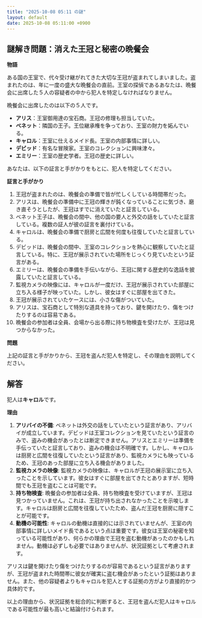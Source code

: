 ```yaml
---
title: "2025-10-08 05:11 の謎"
layout: default
date: 2025-10-08 05:11:00 +0900
---
```

## 謎解き問題：消えた王冠と秘密の晩餐会

**物語**

ある国の王室で、代々受け継がれてきた大切な王冠が盗まれてしまいました。盗まれたのは、年に一度の盛大な晩餐会の直前。王室の探偵であるあなたは、晩餐会に出席した５人の容疑者の中から犯人を特定しなければなりません。

晩餐会に出席したのは以下の５人です。

*   **アリス**：王室御用達の宝石商。王冠の修理も担当していた。
*   **ベネット**：隣国の王子。王位継承権を争っており、王室の財力を妬んでいる。
*   **キャロル**：王室に仕えるメイド長。王室の内部事情に詳しい。
*   **デビッド**：有名な冒険家。王室のコレクションに興味津々。
*   **エミリー**：王室の歴史学者。王冠の歴史に詳しい。

あなたは、以下の証言と手がかりをもとに、犯人を特定してください。

**証言と手がかり**

1.  王冠が盗まれたのは、晩餐会の準備で皆が忙しくしている時間帯だった。
2.  アリスは、晩餐会の準備中に王冠の輝きが鈍くなっていることに気づき、磨き直そうとしたが、王冠はすでに消えていたと証言している。
3.  ベネット王子は、晩餐会の間中、他の国の要人と外交の話をしていたと証言している。複数の証人が彼の証言を裏付けている。
4.  キャロルは、晩餐会の準備で厨房と広間を何度も往復していたと証言している。
5.  デビッドは、晩餐会の間中、王室のコレクションを熱心に観察していたと証言している。特に、王冠が展示されていた場所をじっくり見ていたという証言がある。
6.  エミリーは、晩餐会の準備を手伝いながら、王冠に関する歴史的な逸話を披露していたと証言している。
7.  監視カメラの映像には、キャロルが一度だけ、王冠が展示されていた部屋に立ち入る様子が映っていた。しかし、彼女はすぐに部屋を出てきた。
8.  王冠が展示されていたケースには、小さな傷がついていた。
9.  アリスは、宝石商として特別な道具を持っており、鍵を開けたり、傷をつけたりするのは容易である。
10. 晩餐会の参加者は全員、会場から出る際に持ち物検査を受けたが、王冠は見つからなかった。

**問題**

上記の証言と手がかりから、王冠を盗んだ犯人を特定し、その理由を説明してください。

## 解答

犯人は**キャロル**です。

**理由**

1.  **アリバイの不備**: ベネットは外交の話をしていたという証言があり、アリバイが成立しています。デビッドは王室コレクションを見ていたという証言のみで、盗みの機会があったとは断定できません。アリスとエミリーは準備を手伝っていたと証言しており、盗みの機会は不明確です。しかし、キャロルは厨房と広間を往復していたという証言があり、監視カメラにも映っているため、王冠のあった部屋に立ち入る機会がありました。
2.  **監視カメラの映像**: 監視カメラの映像は、キャロルが王冠の展示室に立ち入ったことを示しています。彼女はすぐに部屋を出てきたとありますが、短時間でも王冠を盗むことは可能です。
3.  **持ち物検査**: 晩餐会の参加者は全員、持ち物検査を受けていますが、王冠は見つかっていません。これは、王冠が持ち出されなかったことを示唆します。キャロルは厨房と広間を往復していたため、盗んだ王冠を厨房に隠すことが可能です。
4.  **動機の可能性**: キャロルの動機は直接的には示されていませんが、王室の内部事情に詳しいメイド長であるという点は重要です。彼女は王室の秘密を知っている可能性があり、何らかの理由で王冠を盗む動機があったのかもしれません。動機は必ずしも必要ではありませんが、状況証拠として考慮されます。

アリスは鍵を開けたり傷をつけたりするのが容易であるという証言がありますが、王冠が盗まれた時間帯に彼女が確実に盗む機会があったという証拠はありません。また、他の容疑者よりもキャロルを犯人とする証拠の方がより直接的かつ具体的です。

以上の理由から、状況証拠を総合的に判断すると、王冠を盗んだ犯人はキャロルである可能性が最も高いと結論付けられます。
